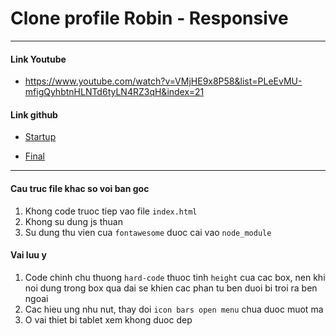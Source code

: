 # Clone profile Robin - Responsive
----
#### Link Youtube

* https://www.youtube.com/watch?v=VMjHE9x8P58&list=PLeEvMU-mfigQyhbtnHLNTd6tyLN4RZ3qH&index=21

#### Link github

* [Startup](https://github.com/Sridhar-C-25/tailwind-port/tree/startup)

* [Final](https://github.com/Sridhar-C-25/tailwind-port/tree/main)

-------

#### Cau truc file khac so voi ban goc

1. Khong code truoc tiep vao file ```index.html```
2. Khong su dung js thuan
3. Su dung thu vien cua ```fontawesome``` duoc cai vao ```node_module```

#### Vai luu y

1. Code chinh chu thuong ```hard-code``` thuoc tinh ```height``` cua cac box, nen khi noi dung trong box qua dai se khien cac phan tu ben duoi bi troi ra ben ngoai
2. Cac hieu ung nhu nut, thay doi ```icon bars open menu``` chua duoc muot ma
3. O vai thiet bi tablet xem khong duoc dep
